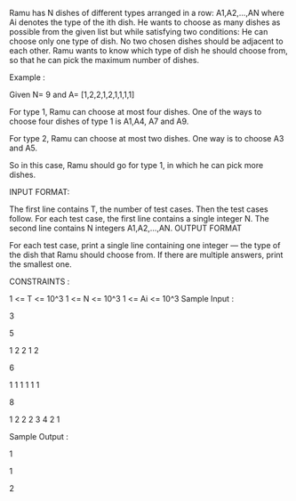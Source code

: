 Ramu has N dishes of different types arranged in a row: A1,A2,…,AN where Ai denotes the type of the ith dish. He wants to choose as many dishes as possible from the given list but while satisfying two conditions:
    He can choose only one type of dish.
    No two chosen dishes should be adjacent to each other.
Ramu wants to know which type of dish he should choose from, so that he can pick the maximum number of dishes.

Example :

Given N= 9 and A= [1,2,2,1,2,1,1,1,1]

For type 1, Ramu can choose at most four dishes. One of the ways to choose four dishes of type 1 is A1,A4, A7 and A9.

For type 2, Ramu can choose at most two dishes. One way is to choose A3 and A5.

So in this case, Ramu should go for type 1, in which he can pick more dishes.

INPUT FORMAT:

The first line contains T, the number of test cases. Then the test cases follow.
For each test case, the first line contains a single integer N.
The second line contains N integers A1,A2,…,AN.
OUTPUT FORMAT

For each test case, print a single line containing one integer ― the type of the dish that Ramu should choose from. If there are multiple answers, print the smallest one.

CONSTRAINTS :

1 <= T <= 10^3
1 <= N <= 10^3
1 <= Ai <= 10^3
Sample Input :

3

5

1 2 2 1 2

6

1 1 1 1 1 1

8

1 2 2 2 3 4 2 1

Sample Output :

1

1

2